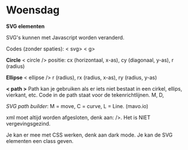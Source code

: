# Woensdag

**SVG elementen**

SVG's kunnen met Javascript worden veranderd. 

Codes (zonder spaties):
< svg>
< g>

**Circle** 
< circle /> 
positie: 
cx (horizontaal, x-as), cy (diagonaal, y-as), r (radius)

**Ellipse**
< ellipse />
r (radius), rx (radius, x-as), ry (radius, y-as)

**< path >**
Path kan je gebruiken als er iets niet bestaat in een cirkel, ellips, vierkant, etc. Code in de path staat voor de tekenrichtlijnen. 
M, D, 

*SVG path builder*: M = move, C = curve, L = Line. (mavo.io)

xml moet altijd worden afgesloten, denk aan: />. Het is NIET vergevingsgezind. 

Je kan er mee met CSS werken, denk aan dark mode. Je kan de SVG elementen een class geven. 

